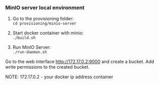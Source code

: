 ### MinIO server local environment

1. Go to the provisioning folder: <br>
```cd provisioning/minio-server```

2. Start docker container with minio: <br>
```./build.sh```

3. Run MinIO Server: <br>
```./run-daemon.sh```

Go to the web interface http://172.17.0.2:9000 and create a bucket. Add write permissions to the created bucket.

NOTE: 172.17.0.2 -  your docker ip address container